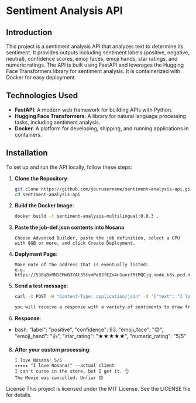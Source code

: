 # Sentiment Analysis API

## Introduction
This project is a sentiment analysis API that analyzes text to determine its sentiment. It provides outputs including sentiment labels (positive, negative, neutral), confidence scores, emoji faces, emoji hands, star ratings, and numeric ratings. The API is built using FastAPI and leverages the Hugging Face Transformers library for sentiment analysis. It is containerized with Docker for easy deployment.

## Technologies Used
- **FastAPI**: A modern web framework for building APIs with Python.
- **Hugging Face Transformers**: A library for natural language processing tasks, including sentiment analysis.
- **Docker**: A platform for developing, shipping, and running applications in containers.

## Installation
To set up and run the API locally, follow these steps:

1. **Clone the Repository**:
   ```bash
   git clone https://github.com/yourusername/sentiment-analysis-api.git
   cd sentiment-analysis-api
2. **Build the Docker Image**:
   ```bash
   docker build -t sentiment-analysis-multilingual:0.0.3 .
3. **Paste the job-def.json contents into Nosana**
   ```https://dashboard.nosana.com/deploy/
   Choose Advanced Builder, paste the job definition, select a GPU with 8GB or more, and click Create Deployment.
4. **Deplyment Page**:
   ```Logs Tab
   Make note of the address that is eventually listed:
   e.g. https://538qBxRN1EMmB3YAt35tvmPe8JfEZx4n1unrfRtMQCjq.node.k8s.prd.nos.ci
5. **Send a test message**:
   ```bash
   curl -X POST -H "Content-Type: application/json" -d '{"text": "I love Nosana!"}' http://localhost:8000/analyze

   you will receive a response with a variety of sentiments to draw from with a confidence score between 0-100 which shows the confidence level of how AI interpreted the text.
6. **Response**:
- bash:
  "label": "positive",
  "confidence": 93,
  "emoji_face": "😊",
  "emoji_hand": "👍",
  "star_rating": "★★★★★",
  "numeric_rating": "5/5"
8. **After your custom processing**:
   ```Processed response samples
   I love Nosana! 5/5
   ★★★★★ "I love Nosana!" --actual client
   I can't curse in the store, but I get it. 👌
   The Movie was cancelled. Unfiar 😞

License
This project is licensed under the MIT License. See the LICENSE file for details.
